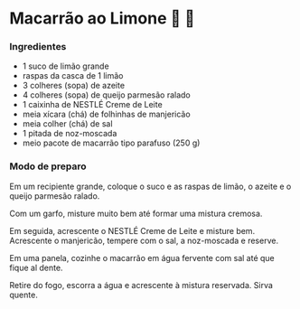 # Macarrão ao Limone :lemon: :spaghetti:

### Ingredientes

- 1 suco de limão grande
- raspas da casca de 1 limão
- 3 colheres (sopa) de azeite
- 4 colheres (sopa) de queijo parmesão ralado
- 1 caixinha de NESTLÉ Creme de Leite
- meia xícara (chá) de folhinhas de manjericão
- meia colher (chá) de sal
- 1 pitada de noz-moscada
- meio pacote de macarrão tipo parafuso (250 g)

### Modo de preparo

Em um recipiente grande, coloque o suco e as raspas de limão, o azeite e o queijo parmesão ralado.

Com um garfo, misture muito bem até formar uma mistura cremosa.

Em seguida, acrescente o NESTLÉ Creme de Leite e misture bem. Acrescente o manjericão, tempere com o sal, a noz-moscada e reserve.

Em uma panela, cozinhe o macarrão em água fervente com sal até que fique al dente.

Retire do fogo, escorra a água e acrescente à mistura reservada. Sirva quente.